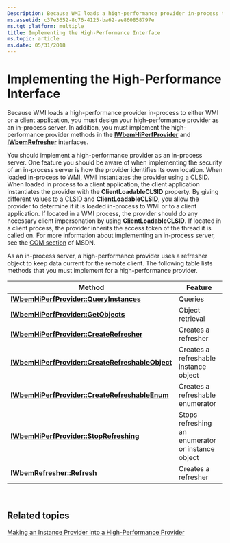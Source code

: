 ```yaml
---
Description: Because WMI loads a high-performance provider in-process to either WMI or a client application, you must design your high-performance provider as an in-process server.
ms.assetid: c37e3652-8c76-4125-ba62-ae860858797e
ms.tgt_platform: multiple
title: Implementing the High-Performance Interface
ms.topic: article
ms.date: 05/31/2018
---
```


# Implementing the High-Performance Interface

Because WMI loads a high-performance provider in-process to either WMI or a client application, you must design your high-performance provider as an in-process server. In addition, you must implement the high-performance provider methods in the [**IWbemHiPerfProvider**](/windows/desktop/api/Wbemprov/nn-wbemprov-iwbemhiperfprovider) and [**IWbemRefresher**](/windows/desktop/api/Wbemcli/nn-wbemcli-iwbemrefresher) interfaces.

You should implement a high-performance provider as an in-process server. One feature you should be aware of when implementing the security of an in-process server is how the provider identifies its own location. When loaded in-process to WMI, WMI instantiates the provider using a CLSID. When loaded in process to a client application, the client application instantiates the provider with the **ClientLoadableCLSID** property. By giving different values to a CLSID and **ClientLoadableCLSID**, you allow the provider to determine if it is loaded in-process to WMI or to a client application. If located in a WMI process, the provider should do any necessary client impersonation by using **ClientLoadableCLSID**. If located in a client process, the provider inherits the access token of the thread it is called on. For more information about implementing an in-process server, see the [COM section](https://go.microsoft.com/fwlink/p/?linkid=96666) of MSDN.

As an in-process server, a high-performance provider uses a refresher object to keep data current for the remote client. The following table lists methods that you must implement for a high-performance provider.



| Method                                                                                              | Feature                                           |
|-----------------------------------------------------------------------------------------------------|---------------------------------------------------|
| [**IWbemHiPerfProvider::QueryInstances**](/windows/desktop/api/Wbemprov/nf-wbemprov-iwbemhiperfprovider-queryinstances)                   | Queries                                           |
| [**IWbemHiPerfProvider::GetObjects**](/windows/desktop/api/Wbemprov/nf-wbemprov-iwbemhiperfprovider-getobjects)                           | Object retrieval                                  |
| [**IWbemHiPerfProvider::CreateRefresher**](/windows/desktop/api/Wbemprov/nf-wbemprov-iwbemhiperfprovider-createrefresher)                 | Creates a refresher                               |
| [**IWbemHiPerfProvider::CreateRefreshableObject**](/windows/desktop/api/Wbemprov/nf-wbemprov-iwbemhiperfprovider-createrefreshableobject) | Creates a refreshable instance object             |
| [**IWbemHiPerfProvider::CreateRefreshableEnum**](/windows/desktop/api/Wbemprov/nf-wbemprov-iwbemhiperfprovider-createrefreshableenum)     | Creates a refreshable enumerator                  |
| [**IWbemHiPerfProvider::StopRefreshing**](/windows/desktop/api/Wbemprov/nf-wbemprov-iwbemhiperfprovider-stoprefreshing)                   | Stops refreshing an enumerator or instance object |
| [**IWbemRefresher::Refresh**](/windows/desktop/api/Wbemcli/nf-wbemcli-iwbemrefresher-refresh)                                           | Creates a refresher                               |



 

## Related topics

<dl> <dt>

[Making an Instance Provider into a High-Performance Provider](making-an-instance-provider-into-a-high-performance-provider.md)
</dt> </dl>

 

 



